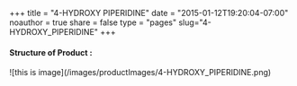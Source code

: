 +++
title = "4-HYDROXY PIPERIDINE"
date = "2015-01-12T19:20:04-07:00"
noauthor = true
share = false
type = "pages"
slug="4-HYDROXY_PIPERIDINE"
+++

<h4> Structure of Product : </h4>
![this is image](/images/productImages/4-HYDROXY_PIPERIDINE.png)
